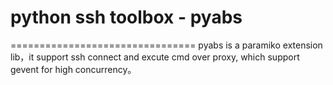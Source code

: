 # python ssh toolbox - pyabs
================================
    pyabs is a paramiko extension lib，it support ssh connect and excute cmd over proxy, which support gevent for high concurrency。
